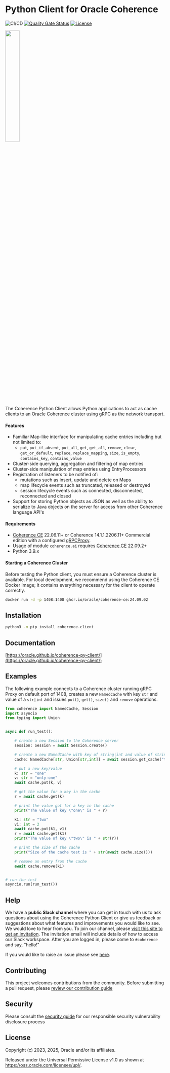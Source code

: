 # Python Client for Oracle Coherence

![CI/CD](https://github.com/oracle/coherence-py-client/actions/workflows/validate.yml/badge.svg)
[![Quality Gate Status](https://sonarcloud.io/api/project_badges/measure?project=oracle_coherence-py-client&metric=alert_status)](https://sonarcloud.io/project/overview?id=oracle_coherence-py-client)
[![License](http://img.shields.io/badge/license-UPL%201.0-blue.svg)](https://oss.oracle.com/licenses/upl/)

<img src=https://oracle.github.io/coherence/assets/images/logo-red.png width="30%"><img>

The Coherence Python Client allows Python applications to act as cache clients to an Oracle Coherence cluster using gRPC as the network transport.

#### Features
* Familiar Map-like interface for manipulating cache entries including but not limited to:
    * `put`, `put_if_absent`, `put_all`, `get`, `get_all`, `remove`, `clear`, `get_or_default`, `replace`, `replace_mapping`, `size`, `is_empty`, `contains_key`, `contains_value`
* Cluster-side querying, aggregation and filtering of map entries
* Cluster-side manipulation of map entries using EntryProcessors
* Registration of listeners to be notified of:
    * mutations such as insert, update and delete on Maps
    * map lifecycle events such as truncated, released or destroyed
    * session lifecycle events such as connected, disconnected, reconnected and closed
* Support for storing Python objects as JSON as well as the ability to serialize to Java objects on the server for access from other Coherence language API's

#### Requirements
* [Coherence CE](https://github.com/oracle/coherence) 22.06.11+ or Coherence 14.1.1.2206.11+ Commercial edition with a configured [gRPCProxy](https://docs.oracle.com/en/middleware/standalone/coherence/14.1.1.2206/develop-remote-clients/using-coherence-grpc-server.html).
* Usage of module `coherence.ai` requires [Coherence CE](https://github.com/oracle/coherence) 22.09.2+
* Python 3.9.x


#### Starting a Coherence Cluster

Before testing the Python client, you must ensure a Coherence cluster is available.
For local development, we recommend using the Coherence CE Docker image; it contains
everything necessary for the client to operate correctly.

```bash
docker run -d -p 1408:1408 ghcr.io/oracle/coherence-ce:24.09.02
```

## Installation

```bash
python3 -m pip install coherence-client
```

## Documentation

[https://oracle.github.io/coherence-py-client/](https://oracle.github.io/coherence-py-client/)

## Examples

The following example connects to a Coherence cluster running gRPC Proxy on default
port of 1408, creates a new `NamedCache` with key `str` and value of a `str|int` and
issues `put()`, `get()`, `size()` and `remove` operations.

```python
from coherence import NamedCache, Session
import asyncio
from typing import Union


async def run_test():

    # create a new Session to the Coherence server
    session: Session = await Session.create()

    # create a new NamedCache with key of string|int and value of string|int
    cache: NamedCache[str, Union[str,int]] = await session.get_cache("test")

    # put a new key/value
    k: str = "one"
    v: str = "only-one"
    await cache.put(k, v)

    # get the value for a key in the cache
    r = await cache.get(k)

    # print the value got for a key in the cache
    print("The value of key \"one\" is " + r)

    k1: str = "two"
    v1: int = 2
    await cache.put(k1, v1)
    r = await cache.get(k1)
    print("The value of key \"two\" is " + str(r))

    # print the size of the cache
    print("Size of the cache test is " + str(await cache.size()))

    # remove an entry from the cache
    await cache.remove(k1)


# run the test
asyncio.run(run_test())
```
## Help

We have a **public Slack channel** where you can get in touch with us to ask questions about using the Coherence Python Client
or give us feedback or suggestions about what features and improvements you would like to see. We would love
to hear from you. To join our channel,
please [visit this site to get an invitation](https://join.slack.com/t/oraclecoherence/shared_invite/enQtNzcxNTQwMTAzNjE4LTJkZWI5ZDkzNGEzOTllZDgwZDU3NGM2YjY5YWYwMzM3ODdkNTU2NmNmNDFhOWIxMDZlNjg2MzE3NmMxZWMxMWE).
The invitation email will include details of how to access our Slack
workspace.  After you are logged in, please come to `#coherence` and say, "hello!"

If you would like to raise an issue please see [here](https://github.com/oracle/coherence-py-client/issues/new/choose).

## Contributing

This project welcomes contributions from the community. Before submitting a pull request, please [review our contribution guide](./CONTRIBUTING.md)

## Security

Please consult the [security guide](./SECURITY.md) for our responsible security vulnerability disclosure process

## License

Copyright (c) 2023, 2025, Oracle and/or its affiliates.

Released under the Universal Permissive License v1.0 as shown at
<https://oss.oracle.com/licenses/upl/>.
